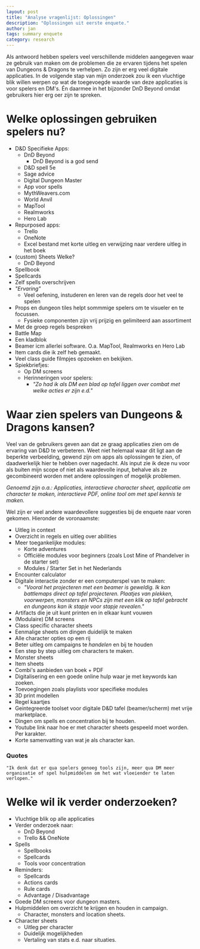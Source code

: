```yaml
---
layout: post
title: "Analyse vragenlijst: Oplossingen"
description: "Oplossingen uit eerste enquete."
author: jan
tags: summary enquete
category: research
---
```


Als antwoord hebben spelers veel verschillende middelen aangegeven waar ze gebruik van maken om de problemen die ze ervaren tijdens het spelen van Dungeons & Dragons te verhelpen. Zo zijn er erg veel digitale applicaties. In de volgende stap van mijn onderzoek zou ik een vluchtige blik willen werpen op wat de toegevoegde waarde van deze applicaties is voor spelers en DM's. Én daarmee in het bijzonder DnD Beyond omdat gebruikers hier erg oer zijn te spreken.

# Welke oplossingen gebruiken spelers nu?

- D&D Specifieke Apps:
	- DnD Beyond
		- DnD Beyond is a god send
	- D&D spell 5e
	- Sage advice
	- Digital Dungeon Master
	- App voor spells
	- MythWeavers.com
		<!-- - Character sheets?  -->
	- World Anvil
	- MapTool
	- Realmworks
	- Hero Lab
- Repurposed apps:
	- Trello
	- OneNote
	- Excel bestand met korte uitleg en verwijzing naar verdere uitleg in het boek
- (custom) Sheets
	Welke?
	- DnD Beyond
- Spellbook
- Spellcards
- Zelf spells overschrijven
- _"Ervaring"_
	- Veel oefening, instuderen en leren van de regels door het veel te spelen
- Props en dungeon tiles helpt sommmige spelers om te visueler en te focussen.
	- Fysieke componenten zijn vrij prijzig en gelimiteerd aan assortiment
- Met de groep regels bespreken
- Battle Map
- Een kladblok
- Beamer icm allerlei software. O.a. MapTool, Realmworks en Hero Lab
- Item cards die ik zelf heb gemaakt.
- Veel class guide filmpjes opzoeken en bekijken.
- Spiekbriefjes:
	- Op DM screens
	- Herinneringen voor spelers:
		- *"Zo had ik als DM een blad op tafel liggen over combat met welke acties er zijn e.d."*


# Waar zien spelers van Dungeons & Dragons kansen?
Veel van de gebruikers geven aan dat ze graag applicaties zien om de ervaring van D&D te verbeteren. Weet niet helemaal waar dit ligt aan de beperkte verbeelding, gewend zijn om apps als oplossingen te zien, of daadwerkelijk hier te hebben over nagedacht. Als input zie ik deze nu voor als buiten mijn scope of niet als waardevolle input, behalve als ze gecombineerd worden met andere oplossingen of mogelijk problemen. 

_Genoemd zijn o.a.: Applicaties, interactieve character sheet, applicatie om character te maken, interactieve PDF, online tool om met spel kennis te maken._

Wel zijn er veel andere waardevollere suggesties bij de enquete naar voren gekomen. Hieronder de voronaamste:

- Uitleg in context	<!-- - Interactief? -->
- Overzicht in regels en uitleg over abilities 
- Meer toegankelijke modules:
	- Korte adventures
	- Officiële modules voor beginners (zoals Lost Mine of Phandelver in de starter set)
	- Modules / Starter Set in het Nederlands
- Encounter calculator
- Digitale interactie zonder er een computerspel van te maken:
	- _"Vooral het projecteren met een beamer is geweldig. Ik kan battlemaps direct op tafel projecteren. Plaatjes van plekken, voorwerpen, monsters en NPCs zijn met een klik op tafel gebracht en dungeons kan ik stapje voor stapje revealen."_
- Artifacts die je uit kunt printen en in elkaar kunt vouwen
- (Modulaire) DM screens
- Class specific character sheets
- Eenmalige sheets om dingen duidelijk te maken
- Alle character opties op een rij
- Beter uitleg om campaigns te _handelen_ en bij te houden
- Een step by step uitleg om characters te maken.
- Monster sheets
- Item sheets
- Combi's aanbieden van boek + PDF
- Digitalisering en een goede online hulp waar je met keywords kan zoeken.
- Toevoegingen zoals playlists voor specifieke modules
- 3D print modellen
- Regel kaartjes
- Geintegreerde toolset voor digitale D&D tafel (beamer/scherm) met vrije marketplace.
- Dingen om spells en concentration bij te houden.
- Youtube link naar hoe er met character sheets gespeeld moet worden. Per karakter.
- Korte samenvatting van wat je als character kan.


### Quotes

	"Ik denk dat er qua spelers genoeg tools zijn, meer qua DM meer organisatie of spel hulpmiddelen om het wat vloeiender te laten verlopen."

# Welke wil ik verder onderzoeken?
- Vluchtige blik op alle applicaties
- Verder onderzoek naar: 
	- DnD Beyond
	- Trello && OneNote
- Spells
	- Spellbooks
	- Spellcards
	- Tools voor concentration 
- Reminders:
	- Spellcards
	- Actions cards
	- Rule cards
	- Advantage / Disadvantage
- Goede DM screens voor dungeon masters.
- Hulpmiddelen om overzicht te krijgen en houden in campaign.
	- Character, monsters and location sheets.
- Character sheets
	- Uitleg per character
	- Duidelijk mogelijkheden
	- Vertaling van stats e.d. naar situaties.